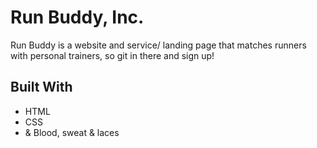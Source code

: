 # Run Buddy, Inc.
Run Buddy is a website and service/ landing page that matches runners with personal trainers, so git in there and sign up!

## Built With
* HTML
* CSS 
* & Blood, sweat & laces
